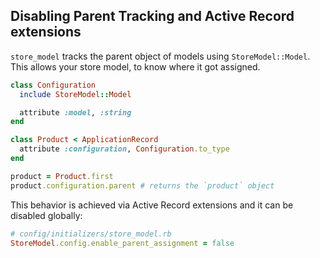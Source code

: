 ## Disabling Parent Tracking and Active Record extensions

`store_model` tracks the parent object of models using `StoreModel::Model`.
This allows your store model, to know where it got assigned.

```ruby
class Configuration
  include StoreModel::Model

  attribute :model, :string
end

class Product < ApplicationRecord
  attribute :configuration, Configuration.to_type
end

product = Product.first
product.configuration.parent # returns the `product` object
```

This behavior is achieved via Active Record extensions and it can be disabled globally:

```ruby
# config/initializers/store_model.rb
StoreModel.config.enable_parent_assignment = false
```
